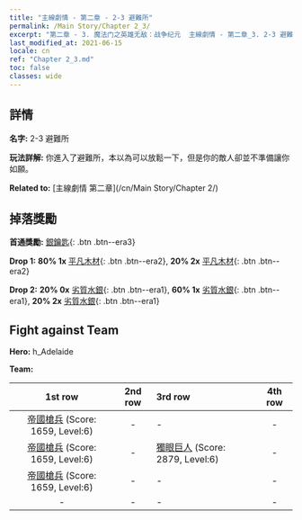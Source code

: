 ```yaml
---
title: "主線劇情 - 第二章 - 2-3 避難所"
permalink: /Main Story/Chapter 2_3/
excerpt: "第二章 - 3. 魔法门之英雄无敌：战争纪元  主線劇情 - 第二章_3. 2-3 避難所"
last_modified_at: 2021-06-15
locale: cn
ref: "Chapter 2_3.md"
toc: false
classes: wide
---
```


## 詳情

 **名字:** 2-3 避難所

 **玩法詳解:** 你進入了避難所，本以為可以放鬆一下，但是你的敵人卻並不準備讓你如願。

 **Related to:** [主線劇情 第二章](/cn/Main Story/Chapter 2/)

## 掉落獎勵

 **首通獎勵:** [銀鑰匙](/cn/Items/con_693/){: .btn .btn--era3}

 **Drop 1:** **80% 1x** [平凡木材](/cn/Items/mat_7/){: .btn .btn--era2}, **20% 2x** [平凡木材](/cn/Items/mat_7/){: .btn .btn--era2}

 **Drop 2:** **20% 0x** [劣質水銀](/cn/Items/mat_2/){: .btn .btn--era1}, **60% 1x** [劣質水銀](/cn/Items/mat_2/){: .btn .btn--era1}, **20% 2x** [劣質水銀](/cn/Items/mat_2/){: .btn .btn--era1}


## Fight against Team
 **Hero:** h_Adelaide

 **Team:**


  | 1st row | 2nd row | 3rd row | 4th row |
  |:----:|:----:|:----|:----:|
  | [帝國槍兵](/cn/units/Pikeman/) (Score: 1659, Level:6)  | - | - | - |
  | [帝國槍兵](/cn/units/Pikeman/) (Score: 1659, Level:6)  | - | [獨眼巨人](/cn/units/Cyclops/) (Score: 2879, Level:6)  | - |
  | [帝國槍兵](/cn/units/Pikeman/) (Score: 1659, Level:6)  | - | - | - |
  | - | - | - | - |



